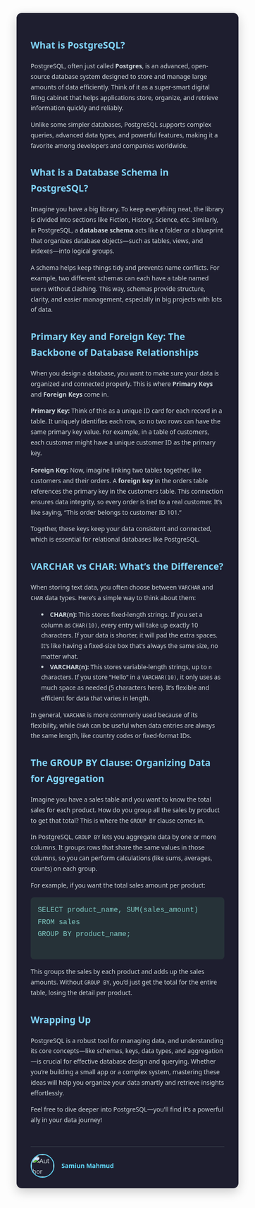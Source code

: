 <div style="
  font-family: 'Segoe UI', Tahoma, Geneva, Verdana, sans-serif; 
  max-width: 720px; 
  margin: 2rem auto; 
  padding: 1.5rem 2rem; 
  background: #1e1e2f; 
  color: #cfd8dc; 
  border-radius: 12px; 
  box-shadow: 0 8px 24px rgba(0,0,0,0.2);
  line-height: 1.7;
  ">
  
  <h2 style="color: #81d4fa; margin-top: 2rem;">What is PostgreSQL?</h2>
  <p>
    PostgreSQL, often just called <strong>Postgres</strong>, is an advanced, open-source database system designed to store and manage large amounts of data efficiently. Think of it as a super-smart digital filing cabinet that helps applications store, organize, and retrieve information quickly and reliably.
  </p>
  <p>
    Unlike some simpler databases, PostgreSQL supports complex queries, advanced data types, and powerful features, making it a favorite among developers and companies worldwide.
  </p>
  
  <h2 style="color: #81d4fa; margin-top: 2rem;">What is a Database Schema in PostgreSQL?</h2>
  <p>
    Imagine you have a big library. To keep everything neat, the library is divided into sections like Fiction, History, Science, etc. Similarly, in PostgreSQL, a <strong>database schema</strong> acts like a folder or a blueprint that organizes database objects—such as tables, views, and indexes—into logical groups.
  </p>
  <p>
    A schema helps keep things tidy and prevents name conflicts. For example, two different schemas can each have a table named <code>users</code> without clashing. This way, schemas provide structure, clarity, and easier management, especially in big projects with lots of data.
  </p>
  
  <h2 style="color: #81d4fa; margin-top: 2rem;">Primary Key and Foreign Key: The Backbone of Database Relationships</h2>
  <p>
    When you design a database, you want to make sure your data is organized and connected properly. This is where <strong>Primary Keys</strong> and <strong>Foreign Keys</strong> come in.
  </p>
  <ul style="list-style: none; padding-left: 0;">
    <li style="margin-bottom: 1rem;">
      <strong>Primary Key:</strong> Think of this as a unique ID card for each record in a table. It uniquely identifies each row, so no two rows can have the same primary key value. For example, in a table of customers, each customer might have a unique customer ID as the primary key.
    </li>
    <li>
      <strong>Foreign Key:</strong> Now, imagine linking two tables together, like customers and their orders. A <strong>foreign key</strong> in the orders table references the primary key in the customers table. This connection ensures data integrity, so every order is tied to a real customer. It’s like saying, “This order belongs to customer ID 101.”
    </li>
  </ul>
  <p>
    Together, these keys keep your data consistent and connected, which is essential for relational databases like PostgreSQL.
  </p>
  
  <h2 style="color: #81d4fa; margin-top: 2rem;">VARCHAR vs CHAR: What’s the Difference?</h2>
  <p>
    When storing text data, you often choose between <code>VARCHAR</code> and <code>CHAR</code> data types. Here’s a simple way to think about them:
  </p>
  <ul style="list-style: disc inside;">
    <li>
      <strong>CHAR(n):</strong> This stores fixed-length strings. If you set a column as <code>CHAR(10)</code>, every entry will take up exactly 10 characters. If your data is shorter, it will pad the extra spaces. It’s like having a fixed-size box that’s always the same size, no matter what.
    </li>
    <li>
      <strong>VARCHAR(n):</strong> This stores variable-length strings, up to <code>n</code> characters. If you store “Hello” in a <code>VARCHAR(10)</code>, it only uses as much space as needed (5 characters here). It’s flexible and efficient for data that varies in length.
    </li>
  </ul>
  <p>
    In general, <code>VARCHAR</code> is more commonly used because of its flexibility, while <code>CHAR</code> can be useful when data entries are always the same length, like country codes or fixed-format IDs.
  </p>
  
  <h2 style="color: #81d4fa; margin-top: 2rem;">The GROUP BY Clause: Organizing Data for Aggregation</h2>
  <p>
    Imagine you have a sales table and you want to know the total sales for each product. How do you group all the sales by product to get that total? This is where the <code>GROUP BY</code> clause comes in.
  </p>
  <p>
    In PostgreSQL, <code>GROUP BY</code> lets you aggregate data by one or more columns. It groups rows that share the same values in those columns, so you can perform calculations (like sums, averages, counts) on each group.
  </p>
  <p>
    For example, if you want the total sales amount per product:
  </p>
  <pre style="
    background-color: #263238; 
    padding: 1rem; 
    border-radius: 8px; 
    overflow-x: auto;
    color: #80cbc4;
    font-family: 'Courier New', Courier, monospace;
    font-size: 1rem;
    ">
SELECT product_name, SUM(sales_amount)
FROM sales
GROUP BY product_name;
  </pre>
  <p>
    This groups the sales by each product and adds up the sales amounts. Without <code>GROUP BY</code>, you’d just get the total for the entire table, losing the detail per product.
  </p>
  
  <h2 style="color: #81d4fa; margin-top: 2rem;">Wrapping Up</h2>
  <p>
    PostgreSQL is a robust tool for managing data, and understanding its core concepts—like schemas, keys, data types, and aggregation—is crucial for effective database design and querying. Whether you’re building a small app or a complex system, mastering these ideas will help you organize your data smartly and retrieve insights effortlessly.
  </p>
  <p>
    Feel free to dive deeper into PostgreSQL—you'll find it’s a powerful ally in your data journey!
  </p>
  
  <!-- Author Section -->
  <div style="
    margin-top: 3rem; 
    padding-top: 1rem; 
    border-top: 1px solid #39424e; 
    display: flex; 
    align-items: center;
    gap: 1rem;
  ">
    <img src="https://avatars.githubusercontent.com/u/583231?v=4" alt="Author Avatar" style="width: 50px; height: 50px; border-radius: 50%; border: 2px solid #61dafb;" />
    <div>
      <p style="margin: 0; font-weight: 600; color: #61dafb;">Samiun Mahmud</p>
     
    
  </div>
</div>
